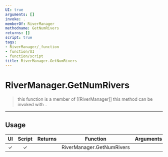 ```yaml
---
UI: true
arguments: []
invoke: .
memberOf: RiverManager
methodname: GetNumRivers
returns: []
script: true
tags:
- RiverManager/_function
- function/UI
- function/script
title: RiverManager.GetNumRivers
---
```

# RiverManager.GetNumRivers
> this function is a member of [[RiverManager]]
> this method can be invoked with `.`
-----
## Usage
|  UI | Script | Returns | Function | Arguments |
|:---:|:------:|-------:|:--------:|:---------|
|✓|✓||RiverManager.GetNumRivers||
